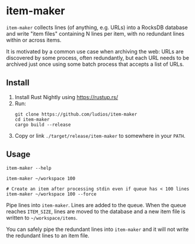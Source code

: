 item-maker
===

`item-maker` collects lines (of anything, e.g. URLs) into a RocksDB database
and write "item files" containing N lines per item, with no redundant lines
within or across items.

It is motivated by a common use case when archiving the web: URLs are
discovered by some process, often redundantly, but each URL needs to be
archived just once using some batch process that accepts a list of URLs.

Install
---

1. Install Rust Nightly using https://rustup.rs/
2. Run: 
    ```
    git clone https://github.com/ludios/item-maker
    cd item-maker
    cargo build --release
    ```
3. Copy or link `./target/release/item-maker` to somewhere in your `PATH`.

Usage
---

```
item-maker --help

item-maker ~/workspace 100

# Create an item after processing stdin even if queue has < 100 lines
item-maker ~/workspace 100 --force
```

Pipe lines into `item-maker`.  Lines are added to the queue.  When the
queue reaches `ITEM_SIZE`, lines are moved to the database and a new item
file is written to `~/workspace/items`.

You can safely pipe the redundant lines into `item-maker` and it will not
write the redundant lines to an item file.
